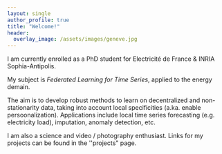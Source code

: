 ```yaml
---
layout: single
author_profile: true
title: "Welcome!"
header:
  overlay_image: /assets/images/geneve.jpg
---
```


I am currently enrolled as a PhD student for Electricité de France & INRIA Sophia-Antipolis.

My subject is *Federated Learning for Time Series*, applied to the energy demain.

The aim is to develop robust methods to learn on decentralized and non-stationarity data, taking into account local specificities (a.ka. enable persoonalization). Applications include local time series forecasting (e.g. electricity load), imputation, anomaly detection, etc.

I am also a science and video / photography enthusiast. Links for my projects can be found in the ''projects" page.
